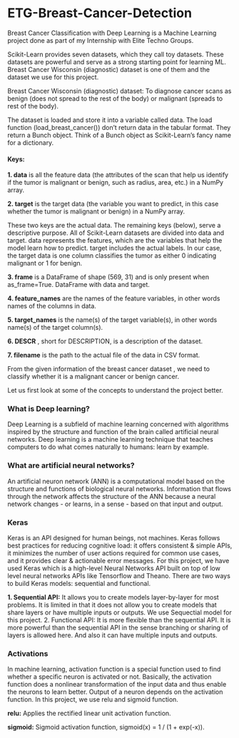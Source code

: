 # ETG-Breast-Cancer-Detection

Breast Cancer Classification with Deep Learning is a Machine Learning project done as part of my Internship with Elite Techno Groups.

Scikit-Learn provides seven datasets, which they call toy datasets. These datasets are powerful and serve as a strong starting point for learning ML. Breast Cancer Wisconsin (diagnostic) dataset is one of them and the dataset we use for this project.

Breast Cancer Wisconsin (diagnostic) dataset: To diagnose cancer scans as benign (does not spread to the rest of the body) or malignant (spreads to rest of the body).

The dataset is loaded and store it into a variable called data. The load function (load_breast_cancer()) don’t return data in the tabular format. They return a Bunch object. Think of a Bunch object as Scikit-Learn’s fancy name for a dictionary.

#### Keys: 

**1. data** is all the feature data (the attributes of the scan that help us identify if the tumor is malignant or benign, such as radius, area, etc.) in a NumPy array.

**2. target** is the target data (the variable you want to predict, in this case whether the tumor is malignant or benign) in a NumPy array.

These two keys are the actual data. The remaining keys (below), serve a descriptive purpose. All of Scikit-Learn datasets are divided into data and target. data represents the features, which are the variables that help the model learn how to predict. target includes the actual labels. In our case, the target data is one column classifies the tumor as either 0 indicating malignant or 1 for benign.

**3. frame** is a DataFrame of shape (569, 31) and is only present when as_frame=True. DataFrame with data and target.

**4. feature_names** are the names of the feature variables, in other words names of the columns in data.

**5. target_names** is the name(s) of the target variable(s), in other words name(s) of the target column(s).

**6. DESCR** , short for DESCRIPTION, is a description of the dataset.

**7. filename** is the path to the actual file of the data in CSV format.

From the given information of the breast cancer dataset , we need to classify whether it is a malignant cancer or benign cancer.

Let us first look at some of the concepts to understand the project better.

### What is Deep learning?
Deep Learning is a subfield of machine learning concerned with algorithms inspired by the structure and function of the brain called artificial neural networks. Deep learning is a machine learning technique that teaches computers to do what comes naturally to humans: learn by example.

### What are artificial neural networks?
An artificial neuron network (ANN) is a computational model based on the structure and functions of biological neural networks. Information that flows through the network affects the structure of the ANN because a neural network changes - or learns, in a sense - based on that input and output.

### Keras
Keras is an API designed for human beings, not machines. Keras follows best practices for reducing cognitive load: it offers consistent & simple APIs, it minimizes the number of user actions required for common use cases, and it provides clear & actionable error messages.
For this project, we have used Keras which is a high-level Neural Networks API built on top of low level neural networks APIs like Tensorflow and Theano. There are two ways to build Keras models: sequential and functional.

**1. Sequential API:** It allows you to create models layer-by-layer for most problems. It is limited in that it does not allow you to create models that share layers or have multiple inputs or outputs. We use Sequectial model for this project.
2. Functional API: It is more flexible than the sequential API. It is more powerful than the sequential API in the sense branching or sharing of layers is allowed here. And also it can have multiple inputs and outputs.

### Activations
In machine learning, activation function is a special function used to find whether a specific neuron is activated or not. Basically, the activation function does a nonlinear transformation of the input data and thus enable the neurons to learn better. Output of a neuron depends on the activation function. In this project, we use relu and sigmoid function.

**relu:** Applies the rectified linear unit activation function.

**sigmoid:** Sigmoid activation function, sigmoid(x) = 1 / (1 + exp(-x)).
